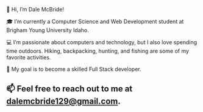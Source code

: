 👋 Hi, I’m Dale McBride!

🎓 I’m currently a Computer Science and Web Development student at Brigham Young University Idaho.

💻 I’m passionate about computers and technology, but I also love spending time outdoors. Hiking, backpacking, hunting, and fishing are some of my favorite activities.

🌱 My goal is to become a skilled Full Stack developer.

📫 Feel free to reach out to me at dalemcbride129@gmail.com.
- 

<!---
DaleMcBride21/DaleMcBride21 is a ✨ special ✨ repository because its `README.md` (this file) appears on your GitHub profile.
You can click the Preview link to take a look at your changes.
--->
